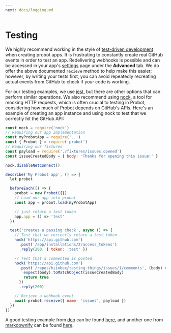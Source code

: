 ```yaml
---
next: docs/logging.md
---
```


# Testing

We highly recommend working in the style of [test-driven development](http://agiledata.org/essays/tdd.html) when creating probot apps. It is frustrating to constantly create real GitHub events in order to test an app. Redelivering webhooks is possible and can be accessed in your app's [settings](https://github.com/settings/apps) page under the **Advanced** tab. We do offer the above documented `recieve` method to help make this easier; however, by writing your tests first, you can avoid repeatedly recreating actual events from GitHub to check if your code is working.

For our testing examples, we use [jest](https://facebook.github.io/jest/), but there are other options that can perform similar operations. We also recommend using [nock](https://github.com/nock/nock), a tool for mocking HTTP requests, which is often crucial to testing in Probot, considering how much of Probot depends on GitHub's APIs. Here's an example of creating an app instance and using nock to test that we correctly hit the GitHub API:

```js
const nock = require('nock')
// Requiring our app implementation
const myProbotApp = require('..')
const { Probot } = require('probot')
// Requiring our fixtures
const payload = require('./fixtures/issues.opened')
const issueCreatedBody = { body: 'Thanks for opening this issue!' }

nock.disableNetConnect()

describe('My Probot app', () => {
  let probot

  beforeEach(() => {
    probot = new Probot({})
    // Load our app into probot
    const app = probot.load(myProbotApp)

    // just return a test token
    app.app = () => 'test'
  })

  test('creates a passing check', async () => {
    // Test that we correctly return a test token
    nock('https://api.github.com')
      .post('/app/installations/2/access_tokens')
      .reply(200, { token: 'test' })

    // Test that a commented is posted
    nock('https://api.github.com')
      .post('/repos/hiimbex/testing-things/issues/1/comments', (body) => {
        expect(body).toMatchObject(issueCreatedBody)
        return true
      })
      .reply(200)

    // Recieve a webhook event
    await probot.receive({ name: 'issues', payload })
  })
})
```

A good testing example from [dco](https://github.com/probot/dco) can be found [here](https://github.com/probot/dco/blob/master/test/index.test.js), and another one from [markdownify](https://github.com/hiimbex/markdownify) can be found  [here](https://github.com/hiimbex/markdownify/blob/master/test/index.test.js).
